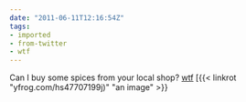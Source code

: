 ```yaml
---
date: "2011-06-11T12:16:54Z"
tags:
- imported
- from-twitter
- wtf
---
```

Can I buy some spices from your local shop? [wtf](/tags/wtf) [{{< linkrot "yfrog.com/hs47707199j)" "an image" >}}
